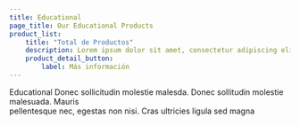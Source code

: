 ```yaml
---
title: Educational
page_title: Our Educational Products
product_list: 
    title: "Total de Productos"
    description: Lorem ipsum dolor sit amet, consectetur adipiscing elit. Morbi egestas Werat viverra id et aliquet. vulputate egestas sollicitudin.
    product_detail_button:
        label: Más información
---
```

Educational Donec sollicitudin molestie malesda. Donec sollitudin molestie malesuada. Mauris <br />
pellentesque nec, egestas non nisi. Cras ultricies ligula sed magna